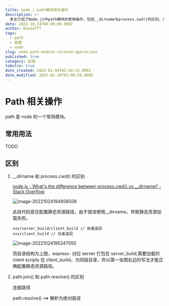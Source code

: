 ```yaml
---
title: node | path模块相关操作
description: >-
  本文介绍了Node.js中path模块的常用操作，包括__dirname与process.cwd()的区别，以及path.join()和path.resolve()的差异。特别指出，__dirname和process.cwd()在使用时需注意其返回的路径差异，以免导致静态资源加载失败。同时，path.join()用于连接路径，而path.resolve()则解析为绝对路径。这些知识点对于正确配置和处理文件路径至关重要。
date: 2022-10-24T00:00:00.000Z
author: KazooTTT
tags:
  - path
  - 前端
  - node
slug: node-path-module-related-operations
published: true
category: 前端
toAstro: true
date_created: 2025-01-04T03:44:53.000Z
date_modified: 2025-02-10T03:08:58.000Z
---
```


# Path 相关操作

path 是 node 的一个常用模块。

## 常用用法

TODO

## 区别

1. \_\_dirname 和 process.cwd() 的区别

   [node.js - What's the difference between process.cwd() vs \_\_dirname? - Stack Overflow](https://stackoverflow.com/questions/9874382/whats-the-difference-between-process-cwd-vs-dirname)

   ![image-20221024194858508](https://pictures.kazoottt.top/2024/04/20240407-b69c9109c55cd58f0f5920723ff9cb51.png)

   此段代码意在配置静态资源路径，由于错误使用\_\_dirname，导致静态资源加载失败。

   ```
   xxx/server_build/client_build // 前者返回
   xxx/client_build // 后者返回
   ```

   ![image-20221024195247050](https://pictures.kazoottt.top/2024/04/20240407-f029c7528e83b5f3cb61c09adc67d4d2.png)

   而目录结构为上图，express- 对应 server 打包在 server_bulid,需要加载的 client scripts 在 client_buiild，为同级目录，所以第一张图右边的写法才能正确配置静态资源路径。

2. path.join() 和 path.resolve() 的区别

   连接路径

   path.resolve() ==> 解析为绝对路径
